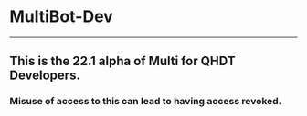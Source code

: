 # MultiBot-Dev
---
## This is the 22.1 alpha of Multi for QHDT Developers.
### Misuse of access to this can lead to having access revoked.
